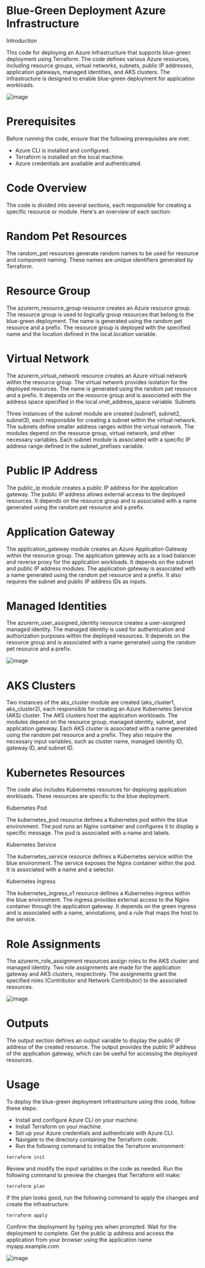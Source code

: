 # Blue-Green Deployment Azure Infrastructure

Introduction

This code for deploying an Azure infrastructure that supports blue-green deployment using Terraform. The code defines various Azure resources, including resource groups, virtual networks, subnets, public IP addresses, application gateways, managed identities, and AKS clusters. The infrastructure is designed to enable blue-green deployment for application workloads.

![image](https://github.com/walissonscd/azure-blue-green-deployment/assets/136257825/d17ce442-ecaa-46c9-ad11-a8cd765238c0)



   # Prerequisites

Before running the code, ensure that the following prerequisites are met:

   * Azure CLI is installed and configured.
   * Terraform is installed on the local machine.
   * Azure credentials are available and authenticated.

   # Code Overview

The code is divided into several sections, each responsible for creating a specific resource or module. Here's an overview of each section:

   # Random Pet Resources

The random_pet resources generate random names to be used for resource and component naming. These names are unique identifiers generated by Terraform.

   # Resource Group

The azurerm_resource_group resource creates an Azure resource group. The resource group is used to logically group resources that belong to the blue-green deployment. The name is generated using the random pet resource and a prefix. The resource group is deployed with the specified name and the location defined in the local.location variable.

   # Virtual Network

The azurerm_virtual_network resource creates an Azure virtual network within the resource group. The virtual network provides isolation for the deployed resources. The name is generated using the random pet resource and a prefix. It depends on the resource group and is associated with the address space specified in the local.vnet_address_space variable.
Subnets

Three instances of the subnet module are created (subnet1, subnet2, subnet3), each responsible for creating a subnet within the virtual network. The subnets define smaller address ranges within the virtual network. The modules depend on the resource group, virtual network, and other necessary variables. Each subnet module is associated with a specific IP address range defined in the subnet_prefixes variable.

   # Public IP Address

The public_ip module creates a public IP address for the application gateway. The public IP address allows external access to the deployed resources. It depends on the resource group and is associated with a name generated using the random pet resource and a prefix.

   # Application Gateway

The application_gateway module creates an Azure Application Gateway within the resource group. The application gateway acts as a load balancer and reverse proxy for the application workloads. It depends on the subnet and public IP address modules. The application gateway is associated with a name generated using the random pet resource and a prefix. It also requires the subnet and public IP address IDs as inputs.

   # Managed Identities

The azurerm_user_assigned_identity resource creates a user-assigned managed identity. The managed identity is used for authentication and authorization purposes within the deployed resources. It depends on the resource group and is associated with a name generated using the random pet resource and a prefix.

![image](https://github.com/walissonscd/azure-blue-green-deployment/assets/136257825/8f7a12f0-2059-4ebf-8513-6e3054f3be58)


   # AKS Clusters

Two instances of the aks_cluster module are created (aks_cluster1, aks_cluster2), each responsible for creating an Azure Kubernetes Service (AKS) cluster. The AKS clusters host the application workloads. The modules depend on the resource group, managed identity, subnet, and application gateway. Each AKS cluster is associated with a name generated using the random pet resource and a prefix. They also require the necessary input variables, such as cluster name, managed identity ID, gateway ID, and subnet ID.

   # Kubernetes Resources

The code also includes Kubernetes resources for deploying application workloads. These resources are specific to the blue deployment.

   Kubernetes Pod

The kubernetes_pod resource defines a Kubernetes pod within the blue environment. The pod runs an Nginx container and configures it to display a specific message. The pod is associated with a name and labels.
   
   Kubernetes Service

The kubernetes_service resource defines a Kubernetes service within the blue environment. The service exposes the Nginx container within the pod. It is associated with a name and a selector.

   Kubernetes Ingress

The kubernetes_ingress_v1 resource defines a Kubernetes ingress within the blue environment. The ingress provides external access to the Nginx container through the application gateway. It depends on the green ingress and is associated with a name, annotations, and a rule that maps the host to the service.


   # Role Assignments

The azurerm_role_assignment resources assign roles to the AKS cluster and managed identity. Two role assignments are made for the application gateway and AKS clusters, respectively. The assignments grant the specified roles (Contributor and Network Contributor) to the associated resources.

![image](https://github.com/walissonscd/azure-blue-green-deployment/assets/136257825/94c76eb8-f2bc-4f11-9732-403eabb603b2)


   # Outputs

The output section defines an output variable to display the public IP address of the created resource. The output provides the public IP address of the application gateway, which can be useful for accessing the deployed resources.

   # Usage

To deploy the blue-green deployment infrastructure using this code, follow these steps:

   * Install and configure Azure CLI on your machine.
   * Install Terraform on your machine.
   * Set up your Azure credentials and authenticate with Azure CLI.
   * Navigate to the directory containing the Terraform code.
   * Run the following command to initialize the Terraform environment:

    terraform init

Review and modify the input variables in the code as needed.
Run the following command to preview the changes that Terraform will make:

    terraform plan

If the plan looks good, run the following command to apply the changes and create the infrastructure:

    terraform apply

Confirm the deployment by typing yes when prompted.
Wait for the deployment to complete.
Get the public ip address and access the application from your browser using the application name myapp.example.com

![image](https://github.com/walissonscd/azure-blue-green-deployment/assets/136257825/3d70d493-9430-4644-8f49-cb53b726ac8d)


